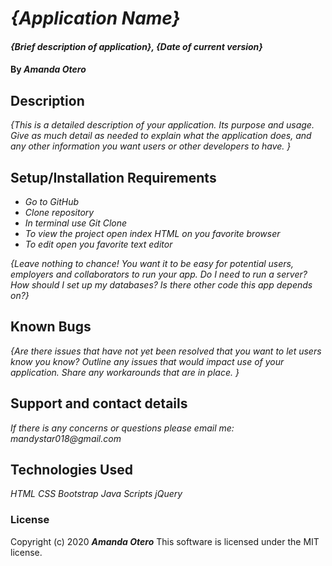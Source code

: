 # _{Application Name}_

#### _{Brief description of application}, {Date of current version}_

#### By _**Amanda Otero**_

## Description

_{This is a detailed description of your application. Its purpose and usage.  Give as much detail as needed to explain what the application does, and any other information you want users or other developers to have. }_

## Setup/Installation Requirements

* _Go to GitHub_
* _Clone repository_
* _In terminal use Git Clone_
* _To view the project open index HTML on you favorite browser_
* _To edit open you favorite text editor_

_{Leave nothing to chance! You want it to be easy for potential users, employers and collaborators to run your app. Do I need to run a server? How should I set up my databases? Is there other code this app depends on?}_

## Known Bugs

_{Are there issues that have not yet been resolved that you want to let users know you know?  Outline any issues that would impact use of your application.  Share any workarounds that are in place. }_

## Support and contact details

_If there is any concerns or questions please email me: mandystar018@gmail.com_

## Technologies Used

_HTML_
_CSS_
_Bootstrap_
_Java Scripts_
_jQuery_

### License

Copyright (c) 2020 **_Amanda Otero_**
This software is licensed under the MIT license.
